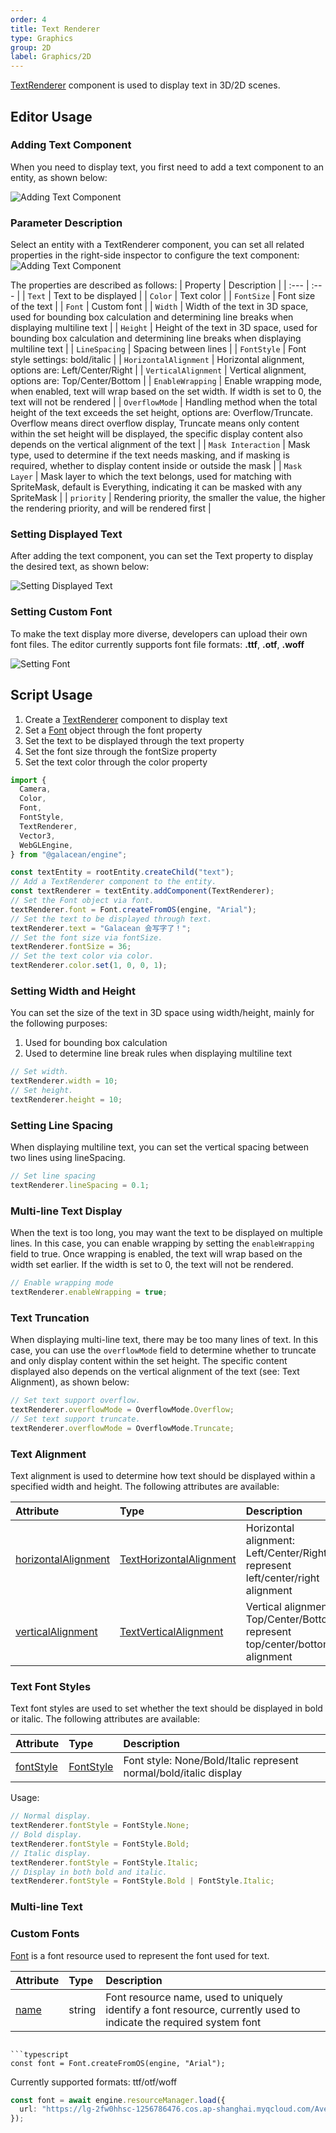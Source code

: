 ```yaml
---
order: 4
title: Text Renderer
type: Graphics
group: 2D
label: Graphics/2D
---
```


[TextRenderer](/apis/core/#TextRenderer) component is used to display text in 3D/2D scenes.

## Editor Usage

### Adding Text Component

When you need to display text, you first need to add a text component to an entity, as shown below:

![Adding Text Component](https://mdn.alipayobjects.com/huamei_w6ifet/afts/img/A*3d5AQYTtcNkAAAAAAAAAAAAADjCHAQ/original)

### Parameter Description

Select an entity with a TextRenderer component, you can set all related properties in the right-side inspector to configure the text component:
![Adding Text Component](https://mdn.alipayobjects.com/huamei_w6ifet/afts/img/A*9XKjSYHZQWsAAAAAAAAAAAAADjCHAQ/original)

The properties are described as follows:
| Property | Description |
| :--- | :--- |
| `Text` | Text to be displayed |
| `Color` | Text color |
| `FontSize` | Font size of the text |
| `Font` | Custom font |
| `Width` | Width of the text in 3D space, used for bounding box calculation and determining line breaks when displaying multiline text |
| `Height` | Height of the text in 3D space, used for bounding box calculation and determining line breaks when displaying multiline text |
| `LineSpacing` | Spacing between lines |
| `FontStyle` | Font style settings: bold/italic |
| `HorizontalAlignment` | Horizontal alignment, options are: Left/Center/Right |
| `VerticalAlignment` | Vertical alignment, options are: Top/Center/Bottom |
| `EnableWrapping` | Enable wrapping mode, when enabled, text will wrap based on the set width. If width is set to 0, the text will not be rendered |
| `OverflowMode` | Handling method when the total height of the text exceeds the set height, options are: Overflow/Truncate. Overflow means direct overflow display, Truncate means only content within the set height will be displayed, the specific display content also depends on the vertical alignment of the text |
| `Mask Interaction` | Mask type, used to determine if the text needs masking, and if masking is required, whether to display content inside or outside the mask |
| `Mask Layer` | Mask layer to which the text belongs, used for matching with SpriteMask, default is Everything, indicating it can be masked with any SpriteMask |
| `priority` | Rendering priority, the smaller the value, the higher the rendering priority, and will be rendered first |

### Setting Displayed Text

After adding the text component, you can set the Text property to display the desired text, as shown below:

![Setting Displayed Text](https://mdn.alipayobjects.com/huamei_w6ifet/afts/img/A*J6nKTJOOm4kAAAAAAAAAAAAADjCHAQ/original)

### Setting Custom Font

To make the text display more diverse, developers can upload their own font files. The editor currently supports font file formats: **.ttf**, **.otf**, **.woff**

![Setting Font](https://mdn.alipayobjects.com/huamei_w6ifet/afts/img/A*CgA5S5vneeMAAAAAAAAAAAAADjCHAQ/original)

## Script Usage

<playground src="text-renderer.ts"></playground>

1. Create a [TextRenderer](/apis/core/#TextRenderer) component to display text
2. Set a [Font](/apis/core/#Font) object through the font property
3. Set the text to be displayed through the text property
4. Set the font size through the fontSize property
5. Set the text color through the color property

```typescript
import {
  Camera,
  Color,
  Font,
  FontStyle,
  TextRenderer,
  Vector3,
  WebGLEngine,
} from "@galacean/engine";

const textEntity = rootEntity.createChild("text");
// Add a TextRenderer component to the entity.
const textRenderer = textEntity.addComponent(TextRenderer);
// Set the Font object via font.
textRenderer.font = Font.createFromOS(engine, "Arial");
// Set the text to be displayed through text.
textRenderer.text = "Galacean 会写字了！";
// Set the font size via fontSize.
textRenderer.fontSize = 36;
// Set the text color via color.
textRenderer.color.set(1, 0, 0, 1);
```

### Setting Width and Height

You can set the size of the text in 3D space using width/height, mainly for the following purposes:
1. Used for bounding box calculation
2. Used to determine line break rules when displaying multiline text

```typescript
// Set width.
textRenderer.width = 10;
// Set height.
textRenderer.height = 10;
```

### Setting Line Spacing

When displaying multiline text, you can set the vertical spacing between two lines using lineSpacing.

```typescript
// Set line spacing
textRenderer.lineSpacing = 0.1;
```

### Multi-line Text Display

When the text is too long, you may want the text to be displayed on multiple lines. In this case, you can enable wrapping by setting the `enableWrapping` field to true. Once wrapping is enabled, the text will wrap based on the width set earlier. If the width is set to 0, the text will not be rendered.

```typescript
// Enable wrapping mode
textRenderer.enableWrapping = true;
```

### Text Truncation

When displaying multi-line text, there may be too many lines of text. In this case, you can use the `overflowMode` field to determine whether to truncate and only display content within the set height. The specific content displayed also depends on the vertical alignment of the text (see: Text Alignment), as shown below:

```typescript
// Set text support overflow.
textRenderer.overflowMode = OverflowMode.Overflow;
// Set text support truncate.
textRenderer.overflowMode = OverflowMode.Truncate;
```

### Text Alignment

Text alignment is used to determine how text should be displayed within a specified width and height. The following attributes are available:

| Attribute                                                          | Type                                                           | Description                                                                     |
| :----------------------------------------------------------------- | :------------------------------------------------------------- | :------------------------------------------------------------------------------ |
| [horizontalAlignment](/apis/core/#TextRenderer-horizontalAlignment) | [TextHorizontalAlignment](/apis/core/#TextHorizontalAlignment)   | Horizontal alignment: Left/Center/Right represent left/center/right alignment     |
| [verticalAlignment](/apis/core/#TextRenderer-horizontalAlignment)   | [TextVerticalAlignment](/apis/core/#TextVerticalAlignment)     | Vertical alignment: Top/Center/Bottom represent top/center/bottom alignment       |

### Text Font Styles

Text font styles are used to set whether the text should be displayed in bold or italic. The following attributes are available:

| Attribute                                         | Type                               | Description                                     |
| :------------------------------------------------ | :--------------------------------- | :---------------------------------------------- |
| [fontStyle](/apis/core/#TextRenderer-fontStyle)    | [FontStyle](/apis/core/#FontStyle) | Font style: None/Bold/Italic represent normal/bold/italic display |

Usage:

```typescript
// Normal display.
textRenderer.fontStyle = FontStyle.None;
// Bold display.
textRenderer.fontStyle = FontStyle.Bold;
// Italic display.
textRenderer.fontStyle = FontStyle.Italic;
// Display in both bold and italic.
textRenderer.fontStyle = FontStyle.Bold | FontStyle.Italic;
```

### Multi-line Text

<playground src="text-wrap-alignment.ts"></playground>

### Custom Fonts

[Font](/apis/core/#Font) is a font resource used to represent the font used for text.

| Attribute                         | Type     | Description                                                                 |
| :-------------------------------- | :------- | :-------------------------------------------------------------------------- |
| [name](/apis/core/#Sprite-name)    | string   | Font resource name, used to uniquely identify a font resource, currently used to indicate the required system font |
```

```typescript
const font = Font.createFromOS(engine, "Arial");
```

Currently supported formats: ttf/otf/woff

```typescript
const font = await engine.resourceManager.load({
  url: "https://lg-2fw0hhsc-1256786476.cos.ap-shanghai.myqcloud.com/Avelia.otf",
});
```

<playground src="text-renderer-font.ts"></playground>
```
